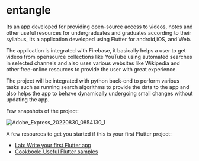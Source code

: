 # entangle
Its an app developed for providing open-source access to videos, notes and other useful resources for undergraduates and graduates according to their syllabus, Its a application developed using Flutter for android,iOS, and Web.

The application is integrated with Firebase, it basically helps a user to get videos from opensource collections like YouTube using automated searches in selected channels and also uses various websites like Wikipedia and other free-online resources to provide the user with great experience.

The project will be integrated with python back-end to perform various tasks such as running search algorithms to provide the data to the app and also helps the app to behave dynamically undergoing small changes without updating the app.


Few snapshots of the project:

![Adobe_Express_20220830_0854130_1](https://user-images.githubusercontent.com/56817234/187342170-388ee2d0-dbfc-4bbf-863f-976317d65cc2.png)



A few resources to get you started if this is your first Flutter project:

- [Lab: Write your first Flutter app](https://flutter.dev/docs/get-started/codelab)
- [Cookbook: Useful Flutter samples](https://flutter.dev/docs/cookbook)

